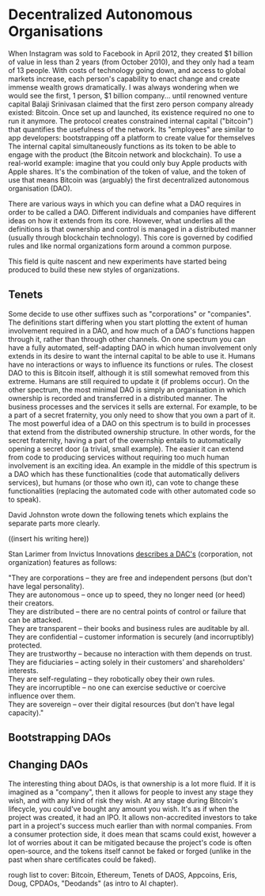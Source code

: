 # Decentralized Autonomous Organisations

When Instagram was sold to Facebook in April 2012, they created $1 billion of value in less than 2 years (from October 2010), and they only had a team of 13 people. With costs of technology going down, and access to global markets increase, each person's capability to enact change and create immense wealth grows dramatically. I was always wondering when we would see the first, 1 person, $1 billion company... until renowned venture capital Balaji Srinivasan claimed that the first zero person company already existed: Bitcoin. Once set up and launched, its existence required no one to run it anymore. The protocol creates constrained internal capital ("bitcoin") that quantifies the usefulness of the network. Its "employees" are similar to app developers: bootstrapping off a platform to create value for themselves The internal capital simultaneously functions as its token to be able to engage with the product (the Bitcoin network and blockchain). To use a real-world example: imagine that you could only buy Apple products with Apple shares. It's the combination of the token of value, and the token of use that means Bitcoin was (arguably) the first decentralized autonomous organisation (DAO).

There are various ways in which you can define what a DAO requires in order to be called a DAO. Different individuals and companies have different ideas on how it extends from its core. However, what underlies all the definitions is that ownership and control is managed in a distributed manner (usually through blockchain technology). This core is governed by codified rules and like normal organizations form around a common purpose.

This field is quite nascent and new experiments have started being produced to build these new styles of organizations.

## Tenets

Some decide to use other suffixes such as "corporations" or "companies". The definitions start differing when you start plotting the extent of human involvement required in a DAO, and how much of a DAO's functions happen through it, rather than through other channels. On one spectrum you can have a fully automated, self-adapting DAO in which human involvement only extends in its desire to want the internal capital to be able to use it. Humans have no interactions or ways to influence its functions or rules. The closest DAO to this is Bitcoin itself, although it is still somewhat removed from this extreme. Humans are still required to update it (if problems occur). On the other spectrum, the most minimal DAO is simply an organisation in which ownership is recorded and transferred in a distributed manner. The business processes and the services it sells are external. For example, to be a part of a secret fraternity, you only need to show that you own a part of it. The most powerful idea of a DAO on this spectrum is to build in processes that extend from the distributed ownership structure. In other words, for the secret fraternity, having a part of the owernship entails to automatically opening a secret door (a trivial, small example). The easier it can extend from code to producing services without requiring too much human involvement is an exciting idea. An example in the middle of this spectrum is a DAO which has these functionalities (code that automatically delivers services), but humans (or those who own it), can vote to change these functionalities (replacing the automated code with other automated code so to speak). 

David Johnston wrote down the following tenets which explains the separate parts more clearly.

((insert his writing here))

Stan Larimer from Invictus Innovations [describes a DAC's](http://letstalkbitcoin.com/bitcoin-and-the-three-laws-of-robotics/#.UpKv78Ssi-2) (corporation, not organization) features as follows:

"They are corporations – they are free and independent persons (but don't have legal personality).  
They are autonomous – once up to speed, they no longer need (or heed) their creators.  
They are distributed – there are no central points of control or failure that can be attacked.  
They are transparent – their books and business rules are auditable by all.  
They are confidential – customer information is securely (and incorruptibly) protected.  
They are trustworthy – because no interaction with them depends on trust.  
They are fiduciaries – acting solely in their customers’ and shareholders' interests.  
They are self-regulating – they robotically obey their own rules.  
They are incorruptible – no one can exercise seductive or coercive influence over them.  
They are sovereign – over their digital resources (but don't have legal capacity)."

## Bootstrapping DAOs

## Changing DAOs

The interesting thing about DAOs, is that ownership is a lot more fluid. If it is imagined as a "company", then it allows for people to invest any stage they wish, and with any kind of risk they wish. At any stage during Bitcoin's lifecycle, you could've bought any amount you wish. It's as if when the project was created, it had an IPO. It allows non-accredited investors to take part in a project's success much earlier than with normal companies. From a consumer protection side, it does mean that scams could exist, however a lot of worries about it can be mitigated because the project's code is often open-source, and the tokens itself cannot be faked or forged (unlike in the past when share certificates could be faked).

rough list to cover: Bitcoin, Ethereum, Tenets of DAOS, Appcoins, Eris, Doug, CPDAOs, "Deodands" (as intro to AI chapter).
